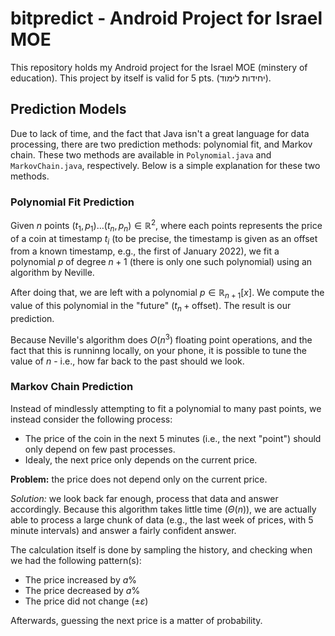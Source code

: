 # bitpredict - Android Project for Israel MOE

This repository holds my Android project for the Israel MOE (minstery of education). This project by itself is valid for 5 pts. (יחידות לימוד).

## Prediction Models

Due to lack of time, and the fact that Java isn't a great language for data processing, there are two prediction methods: polynomial fit, and Markov chain. These two methods are available in `Polynomial.java` and `MarkovChain.java`, respectively. Below is a simple explanation for these two methods.

### Polynomial Fit Prediction

Given $n$ points $(t_1, p_1) \ldots (t_n, p_n) \in \mathbb{R}^2$, where each points represents the price of a coin at timestamp $t_i$ (to be precise, the timestamp is given as an offset from a known timestamp, e.g., the first of January 2022), we fit a polynomial $p$ of degree $n + 1$ (there is only one such polynomial) using an algorithm by Neville.

After doing that, we are left with a polynomial $p \in \mathbb{R}_{n+1}[x]$. We compute the value of this polynomial in the "future" ($t_n + \text{offset}$). The result is our prediction.

Because Neville's algorithm does $O(n^3)$ floating point operations, and the fact that this is runninng locally, on your phone, it is possible to tune the value of $n$ - i.e., how far back to the past should we look.

### Markov Chain Prediction

Instead of mindlessly attempting to fit a polynomial to many past points, we instead consider the following process:

- The price of the coin in the next 5 minutes (i.e., the next "point") should only depend on few past processes.
- Idealy, the next price only depends on the current price.

**Problem:** the price does not depend only on the current price.

*Solution:* we look back far enough, process that data and answer accordingly. Because this algorithm takes little time ($\Theta(n)$), we are actually able to process a large chunk of data (e.g., the last week of prices, with 5 minute intervals) and answer a fairly confident answer.

The calculation itself is done by sampling the history, and checking when we had the following pattern(s):

- The price increased by $a \%$
- The price decreased by $a \%$
- The price did not change ($\pm \varepsilon$)

Afterwards, guessing the next price is a matter of probability. 
